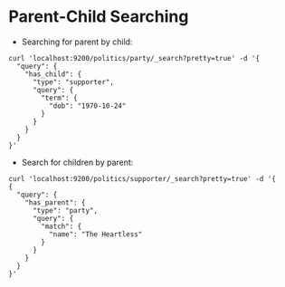 # Parent-Child Searching #

* Searching for parent by child:
```
curl 'localhost:9200/politics/party/_search?pretty=true' -d '{
  "query": {
    "has_child": {
      "type": "supporter",
      "query": {
        "term": {
          "dob": "1970-10-24"
        }
      }
    }
  }
}'
```
* Search for children by parent:
```
curl 'localhost:9200/politics/supporter/_search?pretty=true' -d '{
{
  "query": {
    "has_parent": {
      "type": "party", 
      "query": {
        "match": {
          "name": "The Heartless"
        }
      }
    }
  }
}'
```
